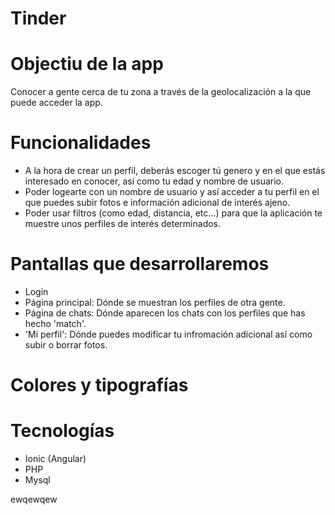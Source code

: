 # Tinder

# Objectiu de la app 
Conocer a gente cerca de tu zona a través de la geolocalización a la que puede acceder la app. 

# Funcionalidades
  - A la hora de crear un perfil, deberás escoger tú genero y en el que estás interesado en conocer, así como tu edad y nombre de usuario.
  - Poder logearte con un nombre de usuario y así acceder a tu perfil en el que puedes subir fotos e información adicional de interés ajeno.
  - Poder usar filtros (como edad, distancia, etc...) para que la aplicación te muestre unos perfiles de interés determinados.

# Pantallas que desarrollaremos
  - Login
  - Página principal: Dónde se muestran los perfiles de otra gente.
  - Página de chats: Dónde aparecen los chats con los perfiles que has hecho  'match'.
  - 'Mi perfil': Dónde puedes modificar tu infromación adicional así como subir o borrar fotos.

# Colores y tipografías

# Tecnologías
  - Ionic (Angular)
  - PHP
  - Mysql

ewqewqew
